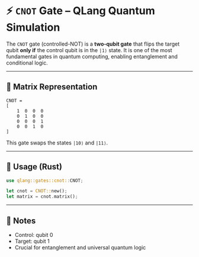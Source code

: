 # ⚡ `CNOT` Gate – QLang Quantum Simulation

The `CNOT` gate (controlled-NOT) is a **two-qubit gate** that flips the target qubit **only if** the control qubit is in the `|1⟩` state. It is one of the most fundamental gates in quantum computing, enabling entanglement and conditional logic.

---

## 📐 Matrix Representation

```
CNOT =
[
    1  0  0  0
    0  1  0  0
    0  0  0  1
    0  0  1  0
]
```

This gate swaps the states `|10⟩` and `|11⟩`.

---

## 🧰 Usage (Rust)

```rust
use qlang::gates::cnot::CNOT;

let cnot = CNOT::new();
let matrix = cnot.matrix();
```

---

## 📎 Notes

- Control: qubit 0
- Target: qubit 1
- Crucial for entanglement and universal quantum logic